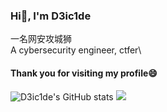 ### Hi👋, I'm D3ic1de

一名网安攻城狮\
A cybersecurity engineer, ctfer\
#### Thank you for visiting my profile😄
![D3ic1de's GitHub stats](https://github-readme-stats.vercel.app/api?username=D3ic1de)
![](https://github-readme-streak-stats.herokuapp.com/?user=D3ic1de)

<!--
**D3ic1de/D3ic1de** is a ✨ _special_ ✨ repository because its `README.md` (this file) appears on your GitHub profile.

Here are some ideas to get you started:

- 🔭 I’m currently working on ...
- 🌱 I’m currently learning ...
- 👯 I’m looking to collaborate on ...
- 🤔 I’m looking for help with ...
- 💬 Ask me about ...
- 📫 How to reach me: ...
- 😄 Pronouns: ...
- ⚡ Fun fact: ...
-->
